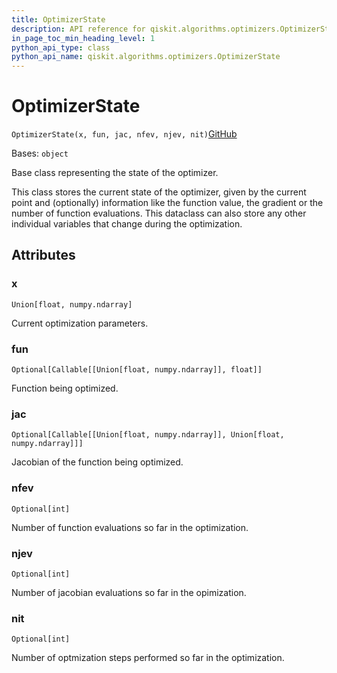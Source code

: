 ```yaml
---
title: OptimizerState
description: API reference for qiskit.algorithms.optimizers.OptimizerState
in_page_toc_min_heading_level: 1
python_api_type: class
python_api_name: qiskit.algorithms.optimizers.OptimizerState
---
```


# OptimizerState

<span id="qiskit.algorithms.optimizers.OptimizerState" />

`OptimizerState(x, fun, jac, nfev, njev, nit)`[GitHub](https://github.com/qiskit/qiskit/tree/stable/0.41/qiskit/algorithms/optimizers/steppable_optimizer.py "view source code")

Bases: `object`

Base class representing the state of the optimizer.

This class stores the current state of the optimizer, given by the current point and (optionally) information like the function value, the gradient or the number of function evaluations. This dataclass can also store any other individual variables that change during the optimization.

## Attributes

<span id="qiskit.algorithms.optimizers.OptimizerState.x" />

### x

`Union[float, numpy.ndarray]`

Current optimization parameters.

<span id="qiskit.algorithms.optimizers.OptimizerState.fun" />

### fun

`Optional[Callable[[Union[float, numpy.ndarray]], float]]`

Function being optimized.

<span id="qiskit.algorithms.optimizers.OptimizerState.jac" />

### jac

`Optional[Callable[[Union[float, numpy.ndarray]], Union[float, numpy.ndarray]]]`

Jacobian of the function being optimized.

<span id="qiskit.algorithms.optimizers.OptimizerState.nfev" />

### nfev

`Optional[int]`

Number of function evaluations so far in the optimization.

<span id="qiskit.algorithms.optimizers.OptimizerState.njev" />

### njev

`Optional[int]`

Number of jacobian evaluations so far in the opimization.

<span id="qiskit.algorithms.optimizers.OptimizerState.nit" />

### nit

`Optional[int]`

Number of optmization steps performed so far in the optimization.

